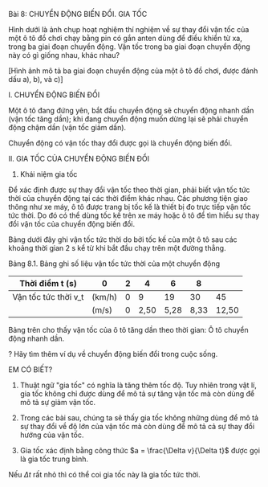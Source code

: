 Bài 8: CHUYỂN ĐỘNG BIẾN ĐỔI. GIA TỐC

Hình dưới là ảnh chụp hoạt nghiệm thí nghiệm về sự thay đổi vận tốc của một ô tô đồ chơi chạy bằng pin có gắn anten dùng để điều khiển từ xa, trong ba giai đoạn chuyển động. Vận tốc trong ba giai đoạn chuyển động này có gì giống nhau, khác nhau?

[Hình ảnh mô tả ba giai đoạn chuyển động của một ô tô đồ chơi, được đánh dấu a), b), và c)]

I. CHUYỂN ĐỘNG BIẾN ĐỔI

Một ô tô đang đứng yên, bắt đầu chuyển động sẽ chuyển động nhanh dần (vận tốc tăng dần); khi đang chuyển động muốn dừng lại sẽ phải chuyển động chậm dần (vận tốc giảm dần).

Chuyển động có vận tốc thay đổi được gọi là chuyển động biến đổi.

II. GIA TỐC CỦA CHUYỂN ĐỘNG BIẾN ĐỔI

1. Khái niệm gia tốc

Để xác định được sự thay đổi vận tốc theo thời gian, phải biết vận tốc tức thời của chuyển động tại các thời điểm khác nhau. Các phương tiện giao thông như xe máy, ô tô được trang bị tốc kế là thiết bị đo trực tiếp vận tốc tức thời. Do đó có thể dùng tốc kế trên xe máy hoặc ô tô để tìm hiểu sự thay đổi vận tốc của chuyển động biến đổi.

Bảng dưới đây ghi vận tốc tức thời do bởi tốc kế của một ô tô sau các khoảng thời gian 2 s kể từ khi bắt đầu chạy trên một đường thẳng.

Bảng 8.1. Bảng ghi số liệu vận tốc tức thời của một chuyển động

| Thời điểm t (s) | 0 | 2 | 4 | 6 | 8 | |
|-----------------|---|---|---|---|---|---|
| Vận tốc tức thời v_t | (km/h) | 0 | 9 | 19 | 30 | 45 |
|                      | (m/s)  | 0 | 2,50 | 5,28 | 8,33 | 12,50 |

Bảng trên cho thấy vận tốc của ô tô tăng dần theo thời gian: Ô tô chuyển động nhanh dần.

? Hãy tìm thêm ví dụ về chuyển động biến đổi trong cuộc sống.

EM CÓ BIẾT?

1. Thuật ngữ "gia tốc" có nghĩa là tăng thêm tốc độ. Tuy nhiên trong vật lí, gia tốc không chỉ được dùng để mô tả sự tăng vận tốc mà còn dùng để mô tả sự giảm vận tốc.

2. Trong các bài sau, chúng ta sẽ thấy gia tốc không những dùng để mô tả sự thay đổi về độ lớn của vận tốc mà còn dùng để mô tả cả sự thay đổi hướng của vận tốc.

3. Gia tốc xác định bằng công thức $a = \frac{\Delta v}{\Delta t}$ được gọi là gia tốc trung bình.

Nếu $\Delta t$ rất nhỏ thì có thể coi gia tốc này là gia tốc tức thời.